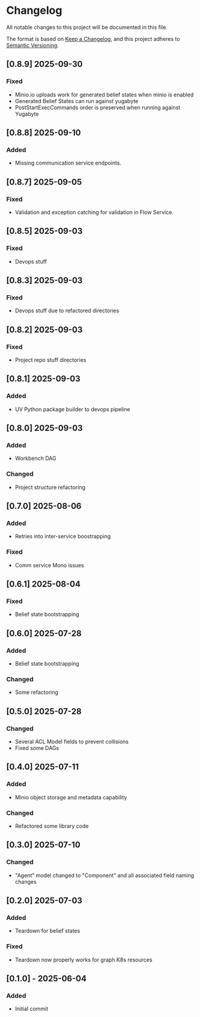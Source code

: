 # Changelog

All notable changes to this project will be documented in this file.

The format is based on [Keep a Changelog](https://keepachangelog.com/en/1.0.0/),
and this project adheres to [Semantic Versioning](https://semver.org/spec/v2.0.0.html).

## [0.8.9] 2025-09-30
### Fixed
- Minio.io uploads work for generated belief states when minio is enabled
- Generated Belief States can run against yugabyte
- PostStartExecCommands order is preserved when running against Yugabyte

## [0.8.8] 2025-09-10
### Added
- Missing communication service endpoints.

## [0.8.7] 2025-09-05
### Fixed
- Validation and exception catching for validation in Flow Service.

## [0.8.5] 2025-09-03
### Fixed
- Devops stuff

## [0.8.3] 2025-09-03
### Fixed
- Devops stuff due to refactored directories

## [0.8.2] 2025-09-03
### Fixed
- Project repo stuff directories

## [0.8.1] 2025-09-03
### Added
- UV Python package builder to devops pipeline

## [0.8.0] 2025-09-03
### Added
- Workbench DAG
### Changed
- Project structure refactoring

## [0.7.0] 2025-08-06
### Added
- Retries into inter-service boostrapping
### Fixed
- Comm service Mono issues

## [0.6.1] 2025-08-04
### Fixed
- Belief state bootstrapping

## [0.6.0] 2025-07-28
### Added
- Belief state bootstrapping
### Changed
- Some refactoring

## [0.5.0] 2025-07-28
### Changed
- Several ACL Model fields to prevent collisions
- Fixed some DAGs

## [0.4.0] 2025-07-11
### Added
- Minio object storage and metadata capability
### Changed
- Refactored some library code

## [0.3.0] 2025-07-10
### Changed
- "Agent" model changed to "Component" and all associated field naming changes

## [0.2.0] 2025-07-03
### Added
- Teardown for belief states
### Fixed
- Teardown now properly works for graph K8s resources

## [0.1.0] - 2025-06-04
### Added
- Initial commit
